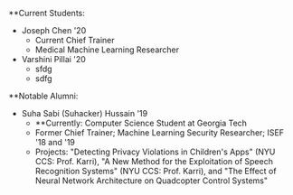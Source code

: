 **Current Students: 
* Joseph Chen '20
  * Current Chief Trainer
  * Medical Machine Learning Researcher 
* Varshini Pillai '20
  * sfdg
  * sdfg
  
  
**Notable Alumni: 
* Suha Sabi (Suhacker) Hussain '19
  * **Currently: Computer Science Student at Georgia Tech
  * Former Chief Trainer; Machine Learning Security Researcher; ISEF '18 and '19 
  * Projects: "Detecting Privacy Violations in Children's Apps" (NYU CCS: Prof. Karri), "A New Method for the Exploitation of Speech Recognition Systems" (NYU CCS: Prof. Karri), and "The Effect of Neural Network Architecture on Quadcopter Control Systems"
